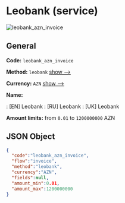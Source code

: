 
# Leobank (service) 
![leobank_azn_invoice](https://static.openfintech.io/payment_methods/leobank_azn_invoice/logo.svg?w=400&c=v0.59.26#w200)  

## General 
 
**Code:** `leobank_azn_invoice` 
 
**Method:** `leobank` 
 [show -->](/payment-methods/leobank/) 
 
**Currency:** `AZN` [show -->](/currencies/AZN/) 
 
**Name:** 
 
:	[EN] Leobank 
:	[RU] Leobank 
:	[UK] Leobank 
 
**Amount limits:** from `0.01` to `1200000000` AZN 

## JSON Object 

```json
{
  "code":"leobank_azn_invoice",
  "flow":"invoice",
  "method":"leobank",
  "currency":"AZN",
  "fields":null,
  "amount_min":0.01,
  "amount_max":1200000000
}
```  

